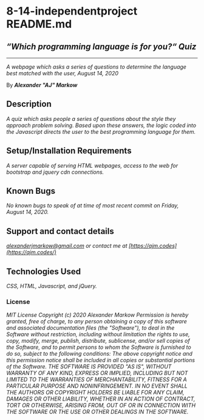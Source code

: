 # 8-14-independentproject README.md

## *“Which programming language is for you?“ Quiz*

* * *
*A webpage which asks a series of questions to determine the language best matched with the user, 
August 14, 2020*

By ***Alexander "AJ" Markow***


## Description

*A quiz which asks people a series of questions about the style they approach problem solving.  Based upon these answers, the logic coded into the Javascript directs the user to the best programming language for them.*


## Setup/Installation Requirements

*A server capable of serving HTML webpages, access to the web for bootstrap and jquery cdn connections.*


## Known Bugs

*No known bugs to speak of at time of most recent commit on Friday, August 14, 2020.*

## Support and contact details

*alexanderjmarkow@gmail.com or contact me at [https://ajm.codes](https://ajm.codes/)*


## Technologies Used

*CSS, HTML, Javascript, and jQuery.*

### License

*MIT License  Copyright (c) 2020 Alexander Markow  Permission is hereby granted, free of charge, to any person obtaining a copy of this software and associated documentation files (the "Software"), to deal in the Software without restriction, including without limitation the rights to use, copy, modify, merge, publish, distribute, sublicense, and/or sell copies of the Software, and to permit persons to whom the Software is furnished to do so, subject to the following conditions:  The above copyright notice and this permission notice shall be included in all copies or substantial portions of the Software.  THE SOFTWARE IS PROVIDED "AS IS", WITHOUT WARRANTY OF ANY KIND, EXPRESS OR IMPLIED, INCLUDING BUT NOT LIMITED TO THE WARRANTIES OF MERCHANTABILITY, FITNESS FOR A PARTICULAR PURPOSE AND NONINFRINGEMENT. IN NO EVENT SHALL THE AUTHORS OR COPYRIGHT HOLDERS BE LIABLE FOR ANY CLAIM, DAMAGES OR OTHER LIABILITY, WHETHER IN AN ACTION OF CONTRACT, TORT OR OTHERWISE, ARISING FROM, OUT OF OR IN CONNECTION WITH THE SOFTWARE OR THE USE OR OTHER DEALINGS IN THE SOFTWARE.*


